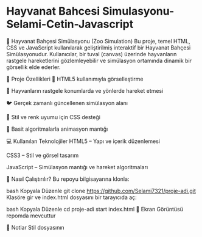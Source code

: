 # Hayvanat Bahcesi Simulasyonu-Selami-Cetin-Javascript

🦁 Hayvanat Bahçesi Simülasyonu (Zoo Simulation)
Bu proje, temel HTML, CSS ve JavaScript kullanılarak geliştirilmiş interaktif bir Hayvanat Bahçesi Simülasyonudur. Kullanıcılar, bir tuval (canvas) üzerinde hayvanların rastgele hareketlerini gözlemleyebilir ve simülasyon ortamında dinamik bir görsellik elde ederler.

🎯 Proje Özellikleri
🐾 HTML5 <canvas> kullanımıyla görselleştirme

🐘 Hayvanların rastgele konumlarda ve yönlerde hareket etmesi

🐦 Gerçek zamanlı güncellenen simülasyon alanı

🎨 Stil ve renk uyumu için CSS desteği

🧠 Basit algoritmalarla animasyon mantığı

💻 Kullanılan Teknolojiler
HTML5 – Yapı ve içerik düzenlemesi

CSS3 – Stil ve görsel tasarım

JavaScript – Simülasyon mantığı ve hareket algoritmaları

🚀 Nasıl Çalıştırılır?
Bu repoyu bilgisayarına klonla:

bash
Kopyala
Düzenle
git clone https://github.com/Selami7321/proje-adi.git
Klasöre gir ve index.html dosyasını bir tarayıcıda aç:

bash
Kopyala
Düzenle
cd proje-adi
start index.html
📸 Ekran Görüntüsü repomda mevcuttur

📌 Notlar
Stil dosyasının <style> etiketiyle değil, <link rel="stylesheet" href="style.css"> şeklinde bağlanması önerilir. Aksi takdirde CSS uygulanmaz.

Proje eğitim ve portfolyo amaçlıdır.


